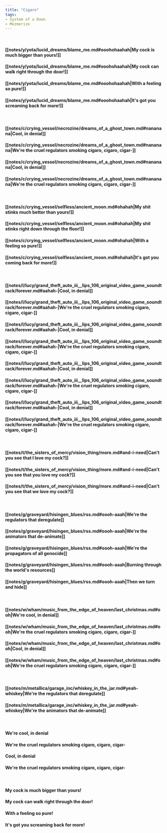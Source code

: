 ```yaml
---
title: "Cigaro"
tags:
- System of a Down
- Mezmerize
---
```

&nbsp;
#### [[notes/y/yota/lucid_dreams/blame_me.md#ooohohaahah|My cock is much bigger than yours!]]
#### [[notes/y/yota/lucid_dreams/blame_me.md#ooohohaahah|My cock can walk right through the door!]]
#### [[notes/y/yota/lucid_dreams/blame_me.md#ooohohaahah|With a feeling so pure!]]
#### [[notes/y/yota/lucid_dreams/blame_me.md#ooohohaahah|It's got you screaming back for more!]]
&nbsp;
#### [[notes/c/crying_vessel/necrozine/dreams_of_a_ghost_town.md#nananana|Cool, in denial]]
#### [[notes/c/crying_vessel/necrozine/dreams_of_a_ghost_town.md#nananana|We're the cruel regulators smoking cigaro, cigaro, cigar-]]
#### [[notes/c/crying_vessel/necrozine/dreams_of_a_ghost_town.md#nananana|Cool, in denial]]
#### [[notes/c/crying_vessel/necrozine/dreams_of_a_ghost_town.md#nananana|We're the cruel regulators smoking cigaro, cigaro, cigar-]]
&nbsp;
#### [[notes/c/crying_vessel/selfless/ancient_moon.md#ohahah|My shit stinks much better than yours!]]
#### [[notes/c/crying_vessel/selfless/ancient_moon.md#ohahah|My shit stinks right down through the floor!]]
#### [[notes/c/crying_vessel/selfless/ancient_moon.md#ohahah|With a feeling so pure!]]
#### [[notes/c/crying_vessel/selfless/ancient_moon.md#ohahah|It's got you coming back for more!]]
&nbsp;
#### [[notes/l/lucy/grand_theft_auto_iii__lips_106_original_video_game_soundtrack/forever.md#aahah-|Cool, in denial]]
#### [[notes/l/lucy/grand_theft_auto_iii__lips_106_original_video_game_soundtrack/forever.md#aahah-|We're the cruel regulators smoking cigaro, cigaro, cigar-]]
#### [[notes/l/lucy/grand_theft_auto_iii__lips_106_original_video_game_soundtrack/forever.md#aahah-|Cool, in denial]]
#### [[notes/l/lucy/grand_theft_auto_iii__lips_106_original_video_game_soundtrack/forever.md#aahah-|We're the cruel regulators smoking cigaro, cigaro, cigar-]]
#### [[notes/l/lucy/grand_theft_auto_iii__lips_106_original_video_game_soundtrack/forever.md#aahah-|Cool, in denial]]
#### [[notes/l/lucy/grand_theft_auto_iii__lips_106_original_video_game_soundtrack/forever.md#aahah-|We're the cruel regulators smoking cigaro, cigaro, cigar-]]
#### [[notes/l/lucy/grand_theft_auto_iii__lips_106_original_video_game_soundtrack/forever.md#aahah-|Cool, in denial]]
#### [[notes/l/lucy/grand_theft_auto_iii__lips_106_original_video_game_soundtrack/forever.md#aahah-|We're the cruel regulators smoking cigaro, cigaro, cigar-]]
&nbsp;
#### [[notes/t/the_sisters_of_mercy/vision_thing/more.md#and-i-need|Can't you see that I love my cock?]]
#### [[notes/t/the_sisters_of_mercy/vision_thing/more.md#and-i-need|Can't you see that you love my cock?]]
#### [[notes/t/the_sisters_of_mercy/vision_thing/more.md#and-i-need|Can't you see that we love my cock?]]
&nbsp;
#### [[notes/g/graveyard/hisingen_blues/rss.md#oooh-aaah|We're the regulators that deregulate]]
#### [[notes/g/graveyard/hisingen_blues/rss.md#oooh-aaah|We're the animators that de-animate]]
#### [[notes/g/graveyard/hisingen_blues/rss.md#oooh-aaah|We're the propagators of all genocide]]
#### [[notes/g/graveyard/hisingen_blues/rss.md#oooh-aaah|Burning through the world's resources]]
#### [[notes/g/graveyard/hisingen_blues/rss.md#oooh-aaah|Then we turn and hide]]
&nbsp;
#### [[notes/w/wham/music_from_the_edge_of_heaven/last_christmas.md#ooh|We're cool, in denial]]
#### [[notes/w/wham/music_from_the_edge_of_heaven/last_christmas.md#ooh|We're the cruel regulators smoking cigaro, cigaro, cigar-]]
#### [[notes/w/wham/music_from_the_edge_of_heaven/last_christmas.md#ooh|Cool, in denial]]
#### [[notes/w/wham/music_from_the_edge_of_heaven/last_christmas.md#ooh|We're the cruel regulators smoking cigaro, cigaro, cigar-]]
&nbsp;
#### [[notes/m/metallica/garage_inc/whiskey_in_the_jar.md#yeah-whiskey|We're the regulators that deregulate]]
#### [[notes/m/metallica/garage_inc/whiskey_in_the_jar.md#yeah-whiskey|We're the animators that de-animate]]
&nbsp;
#### We're cool, in denial
#### We're the cruel regulators smoking cigaro, cigaro, cigar-
#### Cool, in denial
#### We're the cruel regulators smoking cigaro, cigaro, cigar-
&nbsp;
#### My cock is much bigger than yours!
#### My cock can walk right through the door!
#### With a feeling so pure!
#### It's got you screaming back for more!
